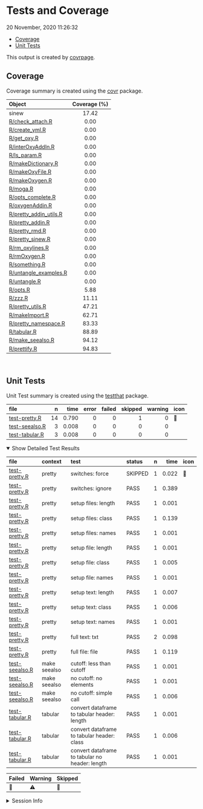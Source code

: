 Tests and Coverage
================
20 November, 2020 11:26:32

  - [Coverage](#coverage)
  - [Unit Tests](#unit-tests)

This output is created by
[covrpage](https://github.com/metrumresearchgroup/covrpage).

## Coverage

Coverage summary is created using the
[covr](https://github.com/r-lib/covr) package.

| Object                                                | Coverage (%) |
| :---------------------------------------------------- | :----------: |
| sinew                                                 |    17.42     |
| [R/check\_attach.R](../R/check_attach.R)              |     0.00     |
| [R/create\_yml.R](../R/create_yml.R)                  |     0.00     |
| [R/get\_oxy.R](../R/get_oxy.R)                        |     0.00     |
| [R/interOxyAddIn.R](../R/interOxyAddIn.R)             |     0.00     |
| [R/ls\_param.R](../R/ls_param.R)                      |     0.00     |
| [R/makeDictionary.R](../R/makeDictionary.R)           |     0.00     |
| [R/makeOxyFile.R](../R/makeOxyFile.R)                 |     0.00     |
| [R/makeOxygen.R](../R/makeOxygen.R)                   |     0.00     |
| [R/moga.R](../R/moga.R)                               |     0.00     |
| [R/opts\_complete.R](../R/opts_complete.R)            |     0.00     |
| [R/oxygenAddin.R](../R/oxygenAddin.R)                 |     0.00     |
| [R/pretty\_addin\_utils.R](../R/pretty_addin_utils.R) |     0.00     |
| [R/pretty\_addin.R](../R/pretty_addin.R)              |     0.00     |
| [R/pretty\_rmd.R](../R/pretty_rmd.R)                  |     0.00     |
| [R/pretty\_sinew.R](../R/pretty_sinew.R)              |     0.00     |
| [R/rm\_oxylines.R](../R/rm_oxylines.R)                |     0.00     |
| [R/rmOxygen.R](../R/rmOxygen.R)                       |     0.00     |
| [R/something.R](../R/something.R)                     |     0.00     |
| [R/untangle\_examples.R](../R/untangle_examples.R)    |     0.00     |
| [R/untangle.R](../R/untangle.R)                       |     0.00     |
| [R/opts.R](../R/opts.R)                               |     5.88     |
| [R/zzz.R](../R/zzz.R)                                 |    11.11     |
| [R/pretty\_utils.R](../R/pretty_utils.R)              |    47.21     |
| [R/makeImport.R](../R/makeImport.R)                   |    62.71     |
| [R/pretty\_namespace.R](../R/pretty_namespace.R)      |    83.33     |
| [R/tabular.R](../R/tabular.R)                         |    88.89     |
| [R/make\_seealso.R](../R/make_seealso.R)              |    94.12     |
| [R/prettify.R](../R/prettify.R)                       |    94.83     |

<br>

## Unit Tests

Unit Test summary is created using the
[testthat](https://github.com/r-lib/testthat) package.

| file                                      |  n |  time | error | failed | skipped | warning | icon |
| :---------------------------------------- | -: | ----: | ----: | -----: | ------: | ------: | :--- |
| [test-pretty.R](testthat/test-pretty.R)   | 14 | 0.790 |     0 |      0 |       1 |       0 | 🔶    |
| [test-seealso.R](testthat/test-seealso.R) |  3 | 0.008 |     0 |      0 |       0 |       0 |      |
| [test-tabular.R](testthat/test-tabular.R) |  3 | 0.008 |     0 |      0 |       0 |       0 |      |

<details open>

<summary> Show Detailed Test Results </summary>

| file                                            | context      | test                                           | status  | n |  time | icon |
| :---------------------------------------------- | :----------- | :--------------------------------------------- | :------ | -: | ----: | :--- |
| [test-pretty.R](testthat/test-pretty.R#L9)      | pretty       | switches: force                                | SKIPPED | 1 | 0.022 | 🔶    |
| [test-pretty.R](testthat/test-pretty.R#L26)     | pretty       | switches: ignore                               | PASS    | 1 | 0.389 |      |
| [test-pretty.R](testthat/test-pretty.R#)        | pretty       | setup files: length                            | PASS    | 1 | 0.001 |      |
| [test-pretty.R](testthat/test-pretty.R#)        | pretty       | setup files: class                             | PASS    | 1 | 0.139 |      |
| [test-pretty.R](testthat/test-pretty.R#)        | pretty       | setup files: names                             | PASS    | 1 | 0.001 |      |
| [test-pretty.R](testthat/test-pretty.R#)        | pretty       | setup file: length                             | PASS    | 1 | 0.001 |      |
| [test-pretty.R](testthat/test-pretty.R#)        | pretty       | setup file: class                              | PASS    | 1 | 0.005 |      |
| [test-pretty.R](testthat/test-pretty.R#)        | pretty       | setup file: names                              | PASS    | 1 | 0.001 |      |
| [test-pretty.R](testthat/test-pretty.R#)        | pretty       | setup text: length                             | PASS    | 1 | 0.007 |      |
| [test-pretty.R](testthat/test-pretty.R#)        | pretty       | setup text: class                              | PASS    | 1 | 0.006 |      |
| [test-pretty.R](testthat/test-pretty.R#)        | pretty       | setup text: names                              | PASS    | 1 | 0.001 |      |
| [test-pretty.R](testthat/test-pretty.R#L69)     | pretty       | full text: txt                                 | PASS    | 2 | 0.098 |      |
| [test-pretty.R](testthat/test-pretty.R#L80_L82) | pretty       | full file: file                                | PASS    | 1 | 0.119 |      |
| [test-seealso.R](testthat/test-seealso.R#)      | make seealso | cutoff: less than cutoff                       | PASS    | 1 | 0.001 |      |
| [test-seealso.R](testthat/test-seealso.R#)      | make seealso | no cutoff: no elements                         | PASS    | 1 | 0.001 |      |
| [test-seealso.R](testthat/test-seealso.R#)      | make seealso | no cutoff: simple call                         | PASS    | 1 | 0.006 |      |
| [test-tabular.R](testthat/test-tabular.R#)      | tabular      | convert dataframe to tabular header: length    | PASS    | 1 | 0.001 |      |
| [test-tabular.R](testthat/test-tabular.R#)      | tabular      | convert dataframe to tabular header: class     | PASS    | 1 | 0.006 |      |
| [test-tabular.R](testthat/test-tabular.R#)      | tabular      | convert dataframe to tabular no header: length | PASS    | 1 | 0.001 |      |

| Failed | Warning | Skipped |
| :----- | :------ | :------ |
| 🛑      | ⚠️      | 🔶       |

</details>

<details>

<summary> Session Info </summary>

| Field    | Value                             |                                                                                                                                                                                                                                                               |
| :------- | :-------------------------------- | :------------------------------------------------------------------------------------------------------------------------------------------------------------------------------------------------------------------------------------------------------------ |
| Version  | R version 4.0.3 (2020-10-10)      |                                                                                                                                                                                                                                                               |
| Platform | x86\_64-apple-darwin17.0 (64-bit) | <a href="https://github.com/yonicd/sinew/commit/b601794873645db63c1907e06c149372808a1e67/checks" target="_blank"><span title="Built on Github Actions">![](https://github.com/metrumresearchgroup/covrpage/blob/actions/inst/logo/gh.png?raw=true)</span></a> |
| Running  | macOS Catalina 10.15.7            |                                                                                                                                                                                                                                                               |
| Language | en\_US                            |                                                                                                                                                                                                                                                               |
| Timezone | UTC                               |                                                                                                                                                                                                                                                               |

| Package  | Version |
| :------- | :------ |
| testthat | 3.0.0   |
| covr     | 3.3.2   |
| covrpage | 0.0.71  |

</details>

<!--- Final Status : skipped/warning --->
